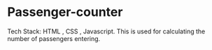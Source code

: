 # Passenger-counter
Tech Stack: HTML , CSS , Javascript. This is used for calculating the number of passengers entering.
